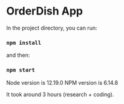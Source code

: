 # OrderDish App

In the project directory, you can run:

### `npm install`

and then:

### `npm start`

Node version is 12.19.0
NPM version is 6.14.8

It took around 3 hours (research + coding).
